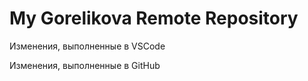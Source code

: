 # My Gorelikova Remote Repository

Изменения, выполненные в VSCode

Изменения, выполненные в GitHub
